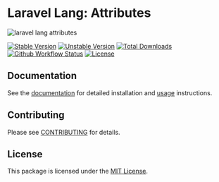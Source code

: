 # Laravel Lang: Attributes

![laravel lang attributes](https://preview.dragon-code.pro/laravel-lang/attributes.svg?brand=laravel&invert=1)

[![Stable Version][badge_stable]][link_packagist]
[![Unstable Version][badge_unstable]][link_packagist]
[![Total Downloads][badge_downloads]][link_packagist]
[![Github Workflow Status][badge_build]][link_build]
[![License][badge_license]][link_license]

## Documentation

See the [documentation](https://laravel-lang.com) for detailed installation and [usage](https://laravel-lang.com/usage/general-principles.html) instructions.

## Contributing

Please see [CONTRIBUTING](https://laravel-lang.com/contributing.html) for details.

## License

This package is licensed under the [MIT License][link_license].


[badge_build]:          https://img.shields.io/github/actions/workflow/status/laravel-lang/attributes/phpunit.yml?style=flat-square

[badge_downloads]:      https://img.shields.io/packagist/dt/laravel-lang/attributes.svg?style=flat-square

[badge_license]:        https://img.shields.io/packagist/l/laravel-lang/attributes.svg?style=flat-square

[badge_stable]:         https://img.shields.io/github/v/release/laravel-lang/attributes?label=stable&style=flat-square

[badge_unstable]:       https://img.shields.io/badge/unstable-dev--main-orange?style=flat-square

[link_build]:           https://github.com/laravel-lang/attributes/actions

[link_license]:         LICENSE

[link_packagist]:       https://packagist.org/packages/laravel-lang/attributes
